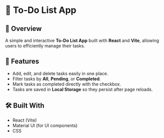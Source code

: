 # 📝 To-Do List App

## 📌 Overview
A simple and interactive **To-Do List App** built with **React** and **Vite**, allowing users to efficiently manage their tasks.

## 🚀 Features
- Add, edit, and delete tasks easily in one place.
- Filter tasks by **All**, **Pending**, or **Completed**.
- Mark tasks as completed directly with the checkbox.
- Tasks are saved in **Local Storage** so they persist after page reloads.

## 🛠 Built With
- React (Vite)
- Material UI (for UI components)
- CSS
